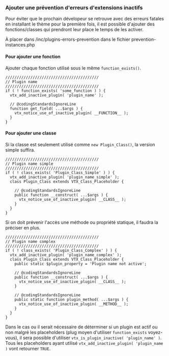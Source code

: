 ### Ajouter une prévention d'erreurs d'extensions inactifs

Pour éviter que le prochain dévelopeur se retrouve avec des erreurs fatales en installant le thème pour la première fois, il est possible d'ajouter des fonctions/classes qui prendront leur place le temps de les activer.

À placer dans /inc/plugins-errors-prevention dans le fichier prevention-instances.php

#### Pour ajouter une fonction
Ajouter chaque fonction utilisé sous le même `function_exists()`.
```
/////////////////////////////////////////
// Plugin name
/////////////////////////////////////////
if ( ! function_exists( 'some_function ) ) {
  vtx_add_inactive_plugin( 'plugin_name' );
  
  // @codingStandardsIgnoreLine
  function get_field( ...$args ) {
    vtx_notice_use_of_inactive_plugin( __FUNCTION__ );
  }
}
```

#### Pour ajouter une classe
Si la classe est seulement utilisé comme `new Plugin_Class()`, la version simple suffira.
```
/////////////////////////////////////////
// Plugin name simple
/////////////////////////////////////////
if ( ! class_exists( 'Plugin_Class_Simple' ) ) {
  vtx_add_inactive_plugin( 'plugin_name_simple' );
  class Plugin_Class extends VTX_Class_Placeholder {

    // @codingStandardsIgnoreLine
    public function __construct( ...$args ) {
      vtx_notice_use_of_inactive_plugin( __CLASS__ );
    }
  }
}
```

Si on doit prévenir l'accès une méthode ou propriété statique, il faudra la préciser en plus.
```
/////////////////////////////////////////
// Plugin name complex
/////////////////////////////////////////
if ( ! class_exists( 'Plugin_Class_Complex' ) ) {
  vtx_add_inactive_plugin( 'plugin_name_complex' );
  class Plugin_Class extends VTX_Class_Placeholder {
    public static $plugin_property = 'Plugin name not active';
    
    // @codingStandardsIgnoreLine
    public function __construct( ...$args ) {
      vtx_notice_use_of_inactive_plugin( __CLASS__ );
    }
    
    // @codingStandardsIgnoreLine
    public static function plugin_method( ...$args ) {
      vtx_notice_use_of_inactive_plugin( __METHOD__ );
    }
  }
}
```

Dans le cas ou il serait nécessaire de déterminer si un plugin est actif ou non malgré les placeholders (plug moyen d'utiliser `function_exists` voyez-vous), il sera possible d'utiliser `vtx_is_plugin_inactive( 'plugin_name' )`. Tous les placeholders ayant utilisé `vtx_add_inactive_plugin( 'plugin_name )` vont retourner `TRUE`.